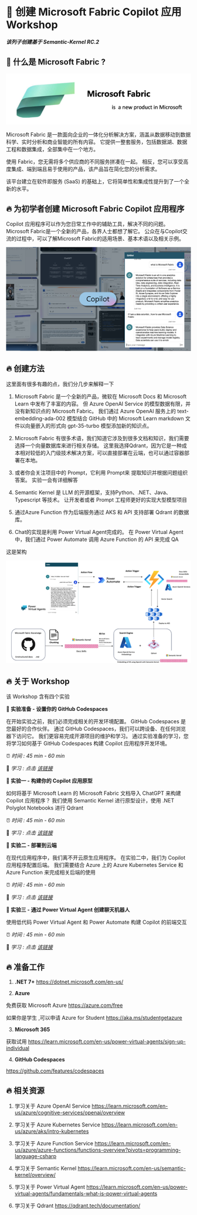# **🫵 创建 Microsoft Fabric Copilot 应用 Workshop**

***该列子创建基于 Semantic-Kernel RC.2***

## **📡 什么是 Microsoft Fabric ?**

![Microsoft Fabric](./imgs/intro/fabric.png)

Microsoft Fabric 是一款面向企业的一体化分析解决方案，涵盖从数据移动到数据科学、实时分析和商业智能的所有内容。 它提供一整套服务，包括数据湖、数据工程和数据集成，全部集中在一个地方。

使用 Fabric，您无需将多个供应商的不同服务拼凑在一起。 相反，您可以享受高度集成、端到端且易于使用的产品，该产品旨在简化您的分析需求。

该平台建立在软件即服务 (SaaS) 的基础上，它将简单性和集成性提升到了一个全新的水平。


## **🔥 为初学者创建 Microsoft Fabric Copilot 应用程序**

Copilot 应用程序可以作为您日常工作中的辅助工具，解决不同的问题。 Microsoft Fabric是一个全新的产品，各界人士都想了解它。 公众在与Copilot交流的过程中，可以了解Microsoft Fabric的适用场景、基本术语以及相关示例。

![copilot](./imgs/intro/copilot.png)


## **🔥 创建方法**

这里面有很多有趣的点，我们分几步来解释一下

1. Microsoft Fabric 是一个全新的产品，微软在 Microsoft Docs 和 Microsoft Learn 中发布了丰富的内容。 但 Azure OpenAI Service 的模型数据有限，并没有新知识点的 Microsoft Fabric。 我们通过 Azure OpenAI 服务上的 text-embedding-ada-002 模型结合 GitHub 中的 Microsoft Learn markdown 文件以向量嵌入的形式向 gpt-35-turbo 模型添加新的知识点。

2. Microsoft Fabric 有很多术语，我们知道它涉及到很多文档和知识，我们需要选择一个向量数据库来进行相关存储。 这里我选择Qdrant，因为它是一种成本相对较低的入门级技术解决方案，可以直接部署在云端，也可以通过容器部署在本地。

3. 或者你会关注项目中的 Prompt，它利用 Prompt来 提取知识并根据问题组织答案。 实验一会有详细解答

4. Semantic Kernel 是 LLM 的开源框架，支持Python、.NET、Java、Typescript 等技术。 让开发者或者 Prompt 工程师更好的实现大型模型项目

5. 通过Azure Function 作为后端服务通过 AKS 和 API 支持部署 Qdrant 的数据库。

6. Chat的实现是利用 Power Virtual Agent完成的。 在 Power Virtual Agent 中，我们通过 Power Automate 调用 Azure Function 的 API 来完成 QA

这是架构

![statck](./imgs/intro/stack.png)



## **🔥 关于 Workshop**


该 Workshop 含有四个实验


**🧪 实验准备 - 设置你的 GitHub Codespaces**

在开始实验之前，我们必须完成相关的开发环境配置。 GitHub Codespaces 是您最好的合作伙伴。 通过 GitHub Codespaces，我们可以跨设备、在任何浏览器下访问它。 我们更容易完成开源项目的维护和学习。 通过实验准备的学习，您将学习如何基于 GitHub Codespaces 构建 Copilot 应用程序开发环境。

⏰ *时间 : 45 min - 60 min*

🔗 *学习 : 点击 [该链接](./labs/cn/lab0/README.md)*


**🧪  实验一 - 构建你的 Copilot 应用原型**

如何将基于 Microsoft Learn 的 Microsoft Fabric 文档导入 ChatGPT 来构建 Copilot 应用程序？ 我们使用 Semantic Kernel 进行原型设计，使用 .NET Polyglot Notebooks 进行 Qdrant


⏰ *时间 : 45 min - 60 min*

🔗 *学习 : 点击 [该链接](./labs/cn/lab1/README.md)*


**🧪  实验二 - 部署到云端**

在现代应用程序中，我们离不开云原生应用程序。 在实验二中，我们为 Copilot 应用程序配置后端。 我们需要结合 Azure 上的 Azure Kubernetes Service 和Azure Function 来完成相关后端的使用


⏰ *时间 :  45 min - 60 min*

🔗 *学习 : 点击 [该链接](./labs/cn/lab2/README.md)*



**🧪 实验三 - 通过 Power Virtual Agent 创建聊天机器人**

使用低代码 Power Virtual Agent 和 Power Automate 构建 Copilot 的前端交互


⏰ *时间 :  45 min - 60 min*

🔗 *学习 : 点击 [该链接](./labs/cn/lab3/README.md)*


## **🔥 准备工作**

1. **.NET 7+** https://dotnet.microsoft.com/en-us/
   
2. **Azure** 

免费获取 Microsoft Azure https://azure.com/free 

如果你是学生 ,可以申请 Azure for Student https://aka.ms/studentgetazure 

3. **Microsoft 365**

获取试用 https://learn.microsoft.com/en-us/power-virtual-agents/sign-up-individual

4. **GitHub Codespaces**

https://github.com/features/codespaces

## **🔥 相关资源**

1. 学习关于 Azure OpenAI Service https://learn.microsoft.com/en-us/azure/cognitive-services/openai/overview

2. 学习关于 Azure Kubernetes Service https://learn.microsoft.com/en-us/azure/aks/intro-kubernetes

3. 学习关于 Azure Function Service https://learn.microsoft.com/en-us/azure/azure-functions/functions-overview?pivots=programming-language-csharp


4. 学习关于 Semantic Kernel https://learn.microsoft.com/en-us/semantic-kernel/overview/

5. 学习关于 Power Virtual Agent https://learn.microsoft.com/en-us/power-virtual-agents/fundamentals-what-is-power-virtual-agents

6. 学习关于 Qdrant https://qdrant.tech/documentation/













